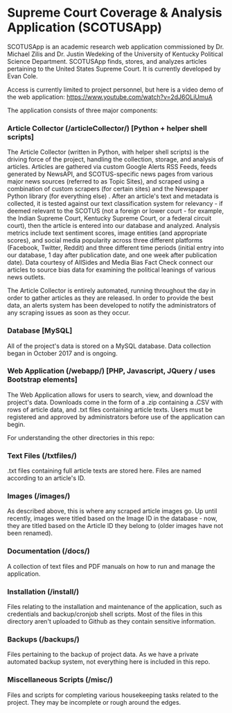 # Supreme Court Coverage & Analysis Application (SCOTUSApp)

SCOTUSApp is an academic research web application commissioned by Dr. Michael Zilis and Dr. Justin Wedeking of the University of Kentucky Political Science Department. SCOTUSApp finds, stores, and analyzes articles pertaining to the United States Supreme Court. It is currently developed by Evan Cole.

Access is currently limited to project personnel, but here is a video demo of the web application: https://www.youtube.com/watch?v=2dJ6OLiUmuA

The application consists of three major components:

### Article Collector (/articleCollector/) [Python + helper shell scripts]
The Article Collector (written in Python, with helper shell scripts) is the driving force of the project, handling the collection, storage, and analysis of articles. Articles are gathered via custom Google Alerts RSS Feeds, feeds generated by NewsAPI, and SCOTUS-specific news pages from various major news sources (referred to as Topic Sites), and scraped using a combination of custom scrapers (for certain sites) and the Newspaper Python library (for everything else) . After an article's text and metadata is collected, it is tested against our text classification system for relevancy - if deemed relevant to the SCOTUS (not a foreign or lower court - for example, the Indian Supreme Court, Kentucky Supreme Court, or a federal circuit court), then the article is entered into our database and analyzed. Analysis metrics include text sentiment scores, image entities (and appropriate scores), and social media popularity across three different platforms (Facebook, Twitter, Reddit) and three different time periods (initial entry into our database, 1 day after publication date, and one week after publication date). Data courtesy of AllSides and Media Bias Fact Check connect our articles to source bias data for examining the political leanings of various news outlets.

The Article Collector is entirely automated, running throughout the day in order to gather articles as they are released. In order to provide the best data, an alerts system has been developed to notify the administrators of any scraping issues as soon as they occur.

### Database [MySQL]
All of the project's data is stored on a MySQL database. Data collection began in October 2017 and is ongoing.

### Web Application (/webapp/) [PHP, Javascript, JQuery / uses Bootstrap elements] 
The Web Application allows for users to search, view, and download the project's data. Downloads come in the form of a .zip containing a .CSV with rows of article data, and .txt files containing article texts. Users must be registered and approved by administrators before use of the application can begin.

For understanding the other directories in this repo:

### Text Files (/txtfiles/)
.txt files containing full article texts are stored here. Files are named according to an article's ID.

### Images (/images/)
As described above, this is where any scraped article images go. Up until recently, images were titled based on the Image ID in the database - now, they are titled based on the Article ID they belong to (older images have not been renamed).

### Documentation (/docs/)
A collection of text files and PDF manuals on how to run and manage the application.

### Installation (/install/)
Files relating to the installation and maintenance of the application, such as credentials and backup/cronjob shell scripts. Most of the files in this directory aren't uploaded to Github as they contain sensitive information.

### Backups (/backups/)
Files pertaining to the backup of project data. As we have a private automated backup system, not everything here is included in this repo.

### Miscellaneous Scripts (/misc/)
Files and scripts for completing various housekeeping tasks related to the project. They may be incomplete or rough around the edges.
